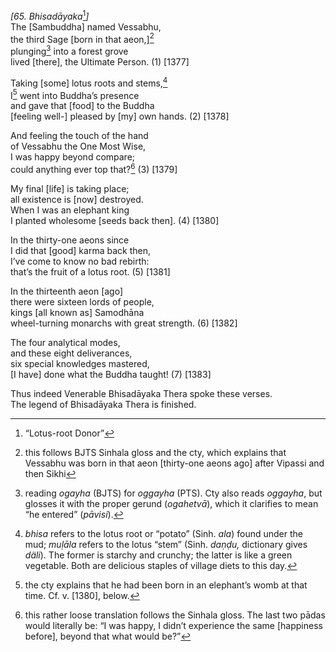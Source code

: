 *\[65. Bhisadāyaka*[^1]*\]*  
The \[Sambuddha\] named Vessabhu,  
the third Sage \[born in that aeon,\][^2]  
plunging[^3] into a forest grove  
lived \[there\], the Ultimate Person. (1) \[1377\]

Taking \[some\] lotus roots and stems,[^4]  
I[^5] went into Buddha’s presence  
and gave that \[food\] to the Buddha  
\[feeling well-\] pleased by \[my\] own hands. (2) \[1378\]

And feeling the touch of the hand  
of Vessabhu the One Most Wise,  
I was happy beyond compare;  
could anything ever top that?[^6] (3) \[1379\]

My final \[life\] is taking place;  
all existence is \[now\] destroyed.  
When I was an elephant king  
I planted wholesome \[seeds back then\]. (4) \[1380\]

In the thirty-one aeons since  
I did that \[good\] karma back then,  
I’ve come to know no bad rebirth:  
that’s the fruit of a lotus root. (5) \[1381\]

In the thirteenth aeon \[ago\]  
there were sixteen lords of people,  
kings \[all known as\] Samodhāna  
wheel-turning monarchs with great strength. (6) \[1382\]

The four analytical modes,  
and these eight deliverances,  
six special knowledges mastered,  
\[I have\] done what the Buddha taught! (7) \[1383\]

Thus indeed Venerable Bhisadāyaka Thera spoke these verses.  
The legend of Bhisadāyaka Thera is finished.  
[^1]: “Lotus-root Donor”  
[^2]: this follows BJTS Sinhala gloss and the cty, which explains that
    Vessabhu was born in that aeon \[thirty-one aeons ago\] after
    Vipassi and then Sikhi  
[^3]: reading *ogayha* (BJTS) for *oggayha* (PTS). Cty also reads
    *oggayha*, but glosses it with the proper gerund (*ogahetvā*), which
    it clarifies to mean “he entered” (*pāvisi*).  
[^4]: *bhisa* refers to the lotus root or “potato” (Sinh. *ala*) found
    under the mud; *muḷāla* refers to the lotus “stem” (Sinh. *daṇḍu,*
    dictionary gives *däli*). The former is starchy and crunchy; the
    latter is like a green vegetable. Both are delicious staples of
    village diets to this day.  
[^5]: the cty explains that he had been born in an elephant’s womb at
    that time. Cf. v. \[1380\], below.  
[^6]: this rather loose translation follows the Sinhala gloss. The last
    two pādas would literally be: “I was happy, I didn’t experience the
    same \[happiness before\], beyond that what would be?”
